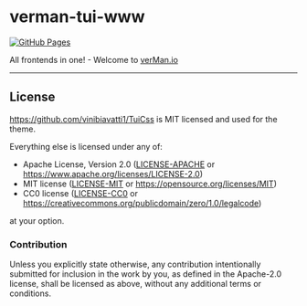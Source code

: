 verman-tui-www
==============

[![GitHub Pages](https://github.com/verman-io/verman-tui-www/actions/workflows/main.yml/badge.svg)](https://github.com/verman-io/verman-tui-www/actions/workflows/main.yml)

All frontends in one! - Welcome to [verMan.io](https://verMan.io)

<hr/>

## License

https://github.com/vinibiavatti1/TuiCss is MIT licensed and used for the theme.

Everything else is licensed under any of:

- Apache License, Version 2.0 ([LICENSE-APACHE](LICENSE-APACHE) or <https://www.apache.org/licenses/LICENSE-2.0>)
- MIT license ([LICENSE-MIT](LICENSE-MIT) or <https://opensource.org/licenses/MIT>)
- CC0 license ([LICENSE-CC0](LICENSE-CC0) or <https://creativecommons.org/publicdomain/zero/1.0/legalcode>)

at your option.

### Contribution

Unless you explicitly state otherwise, any contribution intentionally submitted for inclusion in the work by you, as defined in the Apache-2.0 license, shall be licensed as above, without any additional terms or conditions.
